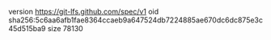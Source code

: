 version https://git-lfs.github.com/spec/v1
oid sha256:5c6aa6afb1fae8364ccaeb9a647524db7224885ae670dc6dc875e3c45d515ba9
size 78130
